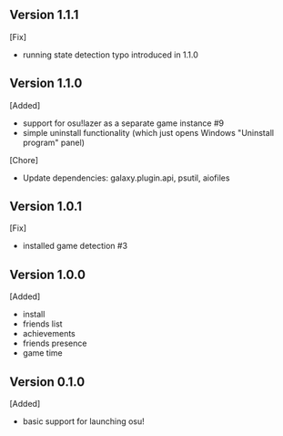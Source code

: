 ## Version 1.1.1
[Fix]
- running state detection typo introduced in 1.1.0

## Version 1.1.0
[Added]
- support for osu!lazer as a separate game instance #9
- simple uninstall functionality (which just opens Windows "Uninstall program" panel)

[Chore]
- Update dependencies: galaxy.plugin.api, psutil, aiofiles

## Version 1.0.1
[Fix]
- installed game detection #3

## Version 1.0.0
[Added]
- install
- friends list
- achievements
- friends presence
- game time

## Version 0.1.0

[Added]
- basic support for launching osu!